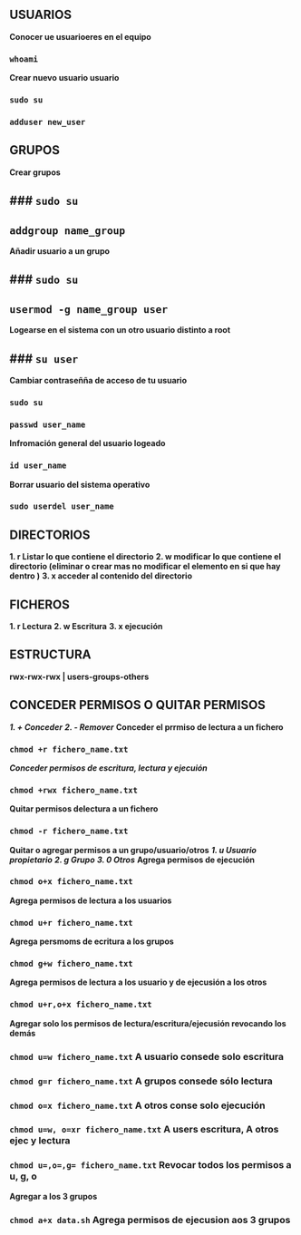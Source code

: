 ## USUARIOS

**Conocer ue usuarioeres en el equipo**

### `whoami`

**Crear nuevo usuario usuario**

### `sudo su`
### `adduser new_user`

## GRUPOS

**Crear grupos**

## ### `sudo su`
## `addgroup name_group`

**Añadir usuario a un grupo**

## ### `sudo su`
## `usermod -g name_group user`

**Logearse en el sistema con un otro usuario distinto a root**

## ### `su user`

**Cambiar contraseñña de acceso de tu usuario**

### `sudo su`
### `passwd user_name`

**Infromación general del usuario logeado**

### `id user_name`


**Borrar usuario del sistema operativo**

### `sudo userdel user_name`


## DIRECTORIOS

**1. r Listar lo que contiene el directorio**
**2. w modificar lo que contiene el directorio (eliminar o crear mas no modificar el elemento en si que hay dentro )**
**3. x acceder al contenido  del directorio**

## FICHEROS

**1. r Lectura**
**2. w Escritura**
**3. x ejecución**

## ESTRUCTURA

**rwx-rwx-rwx | users-groups-others**

## CONCEDER PERMISOS O QUITAR PERMISOS

***1. + Conceder***
***2. - Remover***
**Conceder el prrmiso de lectura a un fichero**
### `chmod +r fichero_name.txt`
***Conceder permisos de escritura, lectura y ejecuión***
### `chmod +rwx fichero_name.txt`
**Quitar permisos delectura a un fichero**
### `chmod -r fichero_name.txt`

**Quitar o agregar permisos a un grupo/usuario/otros**
***1. u Usuario propietario***
***2. g Grupo***
***3. 0 Otros***
**Agrega permisos de ejecución**
### `chmod o+x fichero_name.txt`
**Agrega permisos de lectura a los usuarios**
### `chmod u+r fichero_name.txt`
**Agrega persmoms de ecritura a los grupos**
### `chmod g+w fichero_name.txt`
**Agrega permisos de lectura a los usuario y de ejecusión a los otros**
### `chmod u+r,o+x fichero_name.txt`
**Agregar solo los permisos de lectura/escritura/ejecusión revocando los demás**
### `chmod u=w fichero_name.txt` A usuario consede solo escritura
### `chmod g=r fichero_name.txt` A grupos consede sólo lectura
### `chmod o=x fichero_name.txt` A otros conse solo ejecución
### `chmod u=w, o=xr fichero_name.txt` A users escritura, A otros ejec y lectura
### `chmod u=,o=,g= fichero_name.txt` Revocar todos los permisos a u, g, o
**Agregar a los 3 grupos**
### `chmod a+x data.sh` Agrega permisos de ejecusion aos 3 grupos

